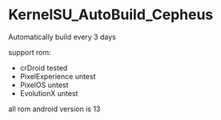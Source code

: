 # KernelSU_AutoBuild_Cepheus

Automatically build every 3 days

support rom:
- crDroid tested
- PixelExperience  untest
- PixelOS untest
- EvolutionX untest

all rom android version is 13
